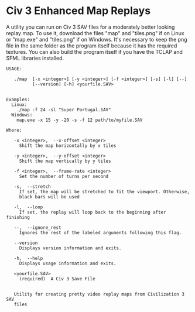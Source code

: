 # Civ 3 Enhanced Map Replays

A utility you can run on Civ 3 SAV files for a moderately better looking replay map. To use it, download the files "map" and "tiles.png" if on Linux or "map.exe" and "tiles.png" if on Windows. It's necessary to keep the png file in the same folder as the program itself because it has the required textures. You can also build the program itself if you have the TCLAP and SFML libraries installed.

```
USAGE:

   ./map  [-x <integer>] [-y <integer>] [-f <integer>] [-s] [-l] [--]
          [--version] [-h] <yourfile.SAV>


Examples:
  Linux:
    ./map -f 24 -sl "Super Portugal.SAV"
  Windows:
    map.exe -x 15 -y -20 -s -f 12 path/to/myfile.SAV

Where:

   -x <integer>,  --x-offset <integer>
     Shift the map horizontally by x tiles

   -y <integer>,  --y-offset <integer>
     Shift the map vertically by y tiles

   -f <integer>,  --frame-rate <integer>
     Set the number of turns per second

   -s,  --stretch
     If set, the map will be stretched to fit the viewport. Otherwise,
     black bars will be used

   -l,  --loop
     If set, the replay will loop back to the beginning after finishing

   --,  --ignore_rest
     Ignores the rest of the labeled arguments following this flag.

   --version
     Displays version information and exits.

   -h,  --help
     Displays usage information and exits.

   <yourfile.SAV>
     (required)  A Civ 3 Save File


   Utility for creating pretty video replay maps from Civilization 3 SAV
   files

```
